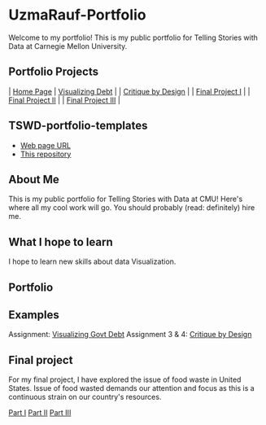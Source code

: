 # UzmaRauf-Portfolio

Welcome to my portfolio! This is my public portfolio for Telling Stories with Data at Carnegie Mellon University.

## Portfolio Projects

| [Home Page]((https://usr1995.github.io/Rauf_Portfolio/))
| [Visualizing Debt](visualizing-government-debt.md) |
| [Critique by Design](critique-by-design.md) |
| [Final Project I](final-project-part-one.md)   |
| [Final Project II](final-project-part-two.md) |
| [Final Project III](final-project-part-three.md) |

## TSWD-portfolio-templates

- [Web page URL](#)
- [This repository](#)

## About Me

This is my public portfolio for Telling Stories with Data at CMU! Here's where all my cool work will go. You should probably (read: definitely) hire me.

## What I hope to learn
I hope to learn new skills about data Visualization. 

## Portfolio

## Examples
Assignment: [Visualizing Govt Debt](#visualizing-government-debt.md)
Assignment 3 & 4: [Critique by Design](#critique-by-design.md)

## Final project
For my final project, I have explored the issue of food waste in United States. Issue of food wasted demands our attention and focus as this is a continuous strain on our country's resources. 

[Part I](final-project-part-one.md)
[Part II](final-project-part-two.md)
[Part III](final-project-part-three.md)

